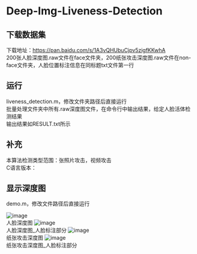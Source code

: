 # Deep-Img-Liveness-Detection

## 下载数据集
 
下载地址：https://pan.baidu.com/s/1A3vQHUbuCjpv5zigfKKwhA  
200张人脸深度图.raw文件在face文件夹，200纸张攻击深度图.raw文件在non-face文件夹，人脸位置标注信息在同标题txt文件第一行

## 运行

liveness_detection.m，修改文件夹路径后直接运行  
批量处理文件夹中所有.raw深度图文件，在命令行中输出结果，给定人脸活体检测结果  
输出结果如RESULT.txt所示  

## 补充

本算法检测类型范围：张照片攻击，视频攻击  
C语言版本：  

## 显示深度图

demo.m，修改文件路径后直接运行  

![image](https://github.com/zj19941113/Deep-Img-Liveness-Detection/blob/master/Image/%E4%BA%BA%E8%84%B8%E6%B7%B1%E5%BA%A6%E5%9B%BE.jpg)  
人脸深度图
![image](https://github.com/zj19941113/Deep-Img-Liveness-Detection/blob/master/Image/%E4%BA%BA%E8%84%B8%E6%B7%B1%E5%BA%A6%E5%9B%BE_%E4%BA%BA%E8%84%B8%E6%A0%87%E6%B3%A8%E9%83%A8%E5%88%86.jpg)  
人脸深度图_人脸标注部分
![image](https://github.com/zj19941113/Deep-Img-Liveness-Detection/blob/master/Image/%E7%BA%B8%E5%BC%A0%E6%94%BB%E5%87%BB%E6%B7%B1%E5%BA%A6%E5%9B%BE.jpg)  
纸张攻击深度图
![image](https://github.com/zj19941113/Deep-Img-Liveness-Detection/blob/master/Image/%E7%BA%B8%E5%BC%A0%E6%94%BB%E5%87%BB%E6%B7%B1%E5%BA%A6%E5%9B%BE_%E4%BA%BA%E8%84%B8%E6%A0%87%E6%B3%A8%E9%83%A8%E5%88%86.jpg)  
纸张攻击深度图_人脸标注部分
